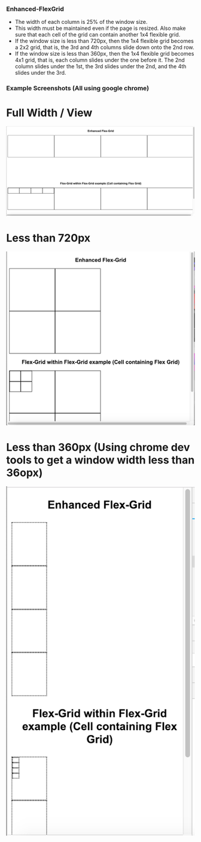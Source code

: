 ### Enhanced-FlexGrid

- The width of each column is 25% of the window size.
- This width must be maintained even if the page is resized. Also make sure that each cell of the grid can contain another 1x4 flexible grid.
- If the window size is less than 720px, then the 1x4 flexible grid becomes a 2x2 grid, that is, the 3rd and 4th columns slide down onto the 2nd row.
- If the window size is less than 360px, then the 1x4 flexible grid becomes 4x1 grid, that is, each column slides under the one before it. The 2nd column slides under the 1st, the 3rd slides under the 2nd, and the 4th slides under the 3rd.

### Example Screenshots (All using google chrome)

# Full Width / View

![Alt text](/src/screenshots/full-width.png?raw=true "Full Width")

# Less than 720px 

![Alt text](/src/screenshots/720px.png?raw=true "Less than 720px")

# Less than 360px (Using chrome dev tools to get a window width less than 36opx)

![Alt text](/src/screenshots/360px.png?raw=true "Less than 360px")